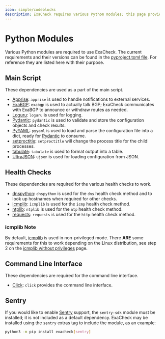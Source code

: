 ```yaml
---
icon: simple/codeblocks
description: ExaCheck requires various Python modules; this page provides a list of the modules and why they are required.
---
```


# Python Modules

Various Python modules are required to use ExaCheck. The current requirements and their versions can be found in the [pyproject.toml file][ExaCheck PyProject]. For reference they are listed here with their purpose.

## Main Script

These dependencies are used as a part of the main script.

- [Apprise][Apprise]: `apprise` is used to handle notifications to external services.
- [ExaBGP][ExaBGP]: `exabgp` is used to actually talk BGP; ExaCheck communicates with ExaBGP to announce or withdraw routes as needed.
- [Loguru][Loguru]: `loguru` is used for logging.
- [Pydantic][Pydantic]: `pydantic` is used to validate and store the configuration objects and check results.
- [PyYAML][PyYAML]: `pyyaml` is used to load and parse the configuration file into a dict, ready for [Pydantic][Pydantic] to consume.
- [setproctitle][setproctitle]: `setproctitle` will change the process title for the child processes.
- [tabulate][tabulate]: `tabulate` is used to format output into a table.
- [UltraJSON][UltraJSON]: `ujson` is used for loading configuration from JSON.

## Health Checks

These dependencies are required for the various health checks to work.

- [dnspython][dnspython]: `dnspython` is used for the `dns` health check method and to look up hostnames when required for other checks.
- [icmplib][icmplib]: `icmplib` is used for the `icmp` health check method.
- [ntplib][ntplib]: `ntplib` is used for the `ntp` health check method.
- [requests][requests]: `requests` is used for the `http` health check method.

### icmplib Note

By default, [icmplib][icmplib] is used in non-privileged mode. There **ARE** some requirements for this to work depending on the Linux distribution, see step 2 on the [icmplib without privileges][icmplib without privileges] page.

## Command Line Interface

These dependencies are required for the command line interface.

- [Click][Click]: `click` provides the command line interface.

## Sentry

If you would like to enable [Sentry][Sentry] support, the `sentry-sdk` module must be installed; it is not included as a default dependency. ExaCheck may be installed using the `sentry` extras tag to include the module, as an example:

```bash
python3 -m pip install exacheck[sentry]
```

[Click]: https://click.palletsprojects.com/
[dnspython]: https://www.dnspython.org/
[ExaBGP]: https://github.com/Exa-Networks/exabgp
[ExaCheck PyProject]: https://github.com/exacheck/exacheck/blob/main/pyproject.toml
[icmplib without privileges]: https://github.com/ValentinBELYN/icmplib/blob/main/docs/6-use-icmplib-without-privileges.md
[icmplib]: https://github.com/ValentinBELYN/icmplib
[Loguru]: https://github.com/Delgan/loguru
[ntplib]: https://github.com/cf-natali/ntplib
[Pydantic]: https://docs.pydantic.dev/
[PyYAML]: https://pyyaml.org/
[requests]: https://requests.readthedocs.io/en/latest/
[setproctitle]: https://github.com/dvarrazzo/py-setproctitle
[tabulate]: https://github.com/astanin/python-tabulate
[UltraJSON]: https://github.com/ultrajson/ultrajson
[Apprise]: https://github.com/caronc/apprise
[Sentry]: https://sentry.io/welcome/
